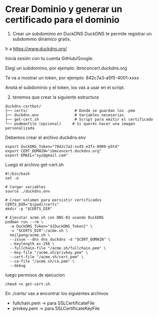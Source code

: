 Crear Dominio y generar un certificado para el dominio
=


1. Crear un subdominio en DuckDNS
DuckDNS te permite registrar un subdominio dinámico gratis.

Ir a https://www.duckdns.org/

Iniciá sesión con tu cuenta GitHub/Google.

Elegí un subdominio, por ejemplo: ibmconcert.duckdns.org

Te va a mostrar un token, por ejemplo: 842c7a3-a5f5-4001-xxxx

Anotá el subdominio y el token, los vas a usar en el script.

2. tenemos que crear la siguiente estructura

```   
duckdns-certbot/
├── certs/                     # Donde se guardan los .pem
├── duckdns.env                # Variables necesarias
├── get-cert.sh                # Script para emitir el certificado
└── podmanfile (opcional)     # Si querés hacer una imagen personalizada
```

Debemos crear el archivo duckdns.env

```
export DuckDNS_Token="7842c7a3-xvd5-e3fs-0909-p5t4"
export CERT_DOMAIN="ibmconcert.duckdns.org"
export EMAIL="xyz@gmail.com"

```

Luego el archivo get-cert.sh

```
#!/bin/bash
set -e

# Cargar variables
source ./duckdns.env

# Crear volumen para persistir certificados
CERTS_DIR="$(pwd)/certs"
mkdir -p "$CERTS_DIR"

# Ejecutar acme.sh con DNS-01 usando DuckDNS
podman run --rm \
  -e DuckDNS_Token="${DuckDNS_Token}" \
  -v "$CERTS_DIR":/acme.sh \
  neilpang/acme.sh \
  --issue --dns dns_duckdns -d "$CERT_DOMAIN" \
  --keylength ec-256 \
  --fullchain-file "/acme.sh/fullchain.pem" \
  --key-file "/acme.sh/privkey.pem" \
  --cert-file "/acme.sh/cert.pem" \
  --ca-file "/acme.sh/ca.pem" \
  --debug

```

luego permisos de ejecucion

```
chmod +x get-cert.sh
```

En ./certs/ vas a encontrar los siguientes archivos

  - fullchain.pem → para SSLCertificateFile
  - privkey.pem → para SSLCertificateKeyFile





